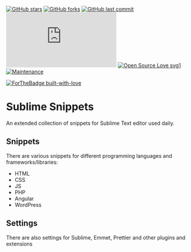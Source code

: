 [![GitHub stars](https://img.shields.io/github/stars/scriptex/sublime-snippets.svg?style=social&label=Stars)](https://github.com/scriptex/sublime-snippets)
[![GitHub forks](https://img.shields.io/github/forks/scriptex/sublime-snippets.svg?style=social&label=Fork)](https://github.com/scriptex/sublime-snippets/network#fork-destination-box)
[![GitHub last commit](https://img.shields.io/github/last-commit/scriptex/sublime-snippets.svg)](https://github.com/scriptex/sublime-snippets/commits/master)
[![Analytics](https://ga-beacon.appspot.com/UA-83446952-1/github.com/scriptex/sublime-snippets/README.md)](https://github.com/scriptex/sublime-snippets/)
[![Open Source Love svg1](https://badges.frapsoft.com/os/v1/open-source.svg?v=103)](https://github.com/scriptex/sublime-snippets/)
[![Maintenance](https://img.shields.io/badge/Maintained%3F-yes-green.svg)](https://github.com/scriptex/sublime-snippets/graphs/commit-activity)

[![ForTheBadge built-with-love](http://ForTheBadge.com/images/badges/built-with-love.svg)](https://github.com/scriptex/)

# Sublime Snippets

An extended collection of snippets for Sublime Text editor used daily.

## Snippets

There are various snippets for different programming languages and frameworks/libraries:

* HTML
* CSS
* JS
* PHP
* Angular
* WordPress

## Settings

There are also settings for Sublime, Emmet, Prettier and other plugins and extensions
